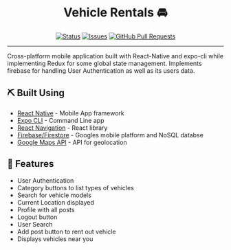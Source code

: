 <h1 align="center">Vehicle Rentals 🚘</h1>

<div align="center">

[![Status](https://img.shields.io/badge/status-active-success.svg)]()
[![Issues](https://img.shields.io/github/issues/anthony-magana/VehicleRentals)](https://github.com/anthony-magana/VehicleRentals/pulls)
[![GitHub Pull Requests](https://img.shields.io/github/issues-pr/anthony-magana/VehicleRentals.svg)](https://github.com/anthony-magana/VehicleRentals/pulls)

</div>

---

Cross-platform mobile application built with React-Native and expo-cli while implementing Redux for some global state management. Implements firebase for handling User Authentication as well as its users data.

## ⛏️ Built Using

- [React Native](https://reactnative.dev/docs/getting-started) - Mobile App framework
- [Expo CLI](https://docs.expo.io/workflow/expo-cli/) - Command Line app
- [React Navigation](https://reactnavigation.org/docs/getting-started/) - React library
- [Firebase/Firestore](https://firebase.google.com/docs/guides) - Googles mobile platform and NoSQL databse
- [Google Maps API](https://cloud.google.com/) - API for geolocation

## 🎈 Features

- User Authentication
- Category buttons to list types of vehicles
- Search for vehicle models
- Current Location displayed
- Profile with all posts
- Logout button
- User Search
- Add post button to rent out vehicle
- Displays vehicles near you
